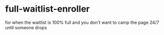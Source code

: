 # full-waitlist-enroller
for when the waitlist is 100% full and you don't want to camp the page 24/7 until someone drops
